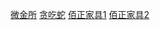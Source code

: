[微金所](http://shq123.github.io/bootstrap/index.html)
[贪吃蛇](http://shq123.github.io/snake/demo.html)
[佰正家具1](http://shq123.github.io/baiZheng/index.html)
[佰正家具2](http://shq123.github.io/baiZheng/news.html)
